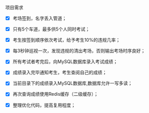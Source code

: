 

项目需求

- [x] 考场签到，名字丢入管道；

- [x] 只有5个车道，最多供5个人同时考试；

- [x] 考生按签到顺序依次考试，给予考生10%的违规几率；

- [x] 每3秒钟巡视一次，发现违规的清出考场，否则输出考场时序良好；

- [x] 所有考试者考完后，向MySQL数据库录入考试成绩；

- [x] 成绩录入完毕通知考生，考生查阅自己的成绩；

- [x] 当前目录下的成绩录入MySQL数据库,数据库允许一写多读；

- [x] 再次查询成绩使用Redis缓存（二级缓存）；
- [x] 整理优化代码，提高复用程度；